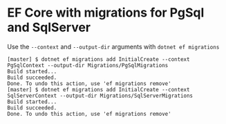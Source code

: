 # EF Core with migrations for PgSql and SqlServer

Use the `--context` and `--output-dir` arguments with `dotnet ef migrations`

```
[master] $ dotnet ef migrations add InitialCreate --context PgSqlContext --output-dir Migrations/PgSqlMigrations
Build started...
Build succeeded.
Done. To undo this action, use 'ef migrations remove'
[master] $ dotnet ef migrations add InitialCreate --context SqlServerContext --output-dir Migrations/SqlServerMigrations
Build started...
Build succeeded.
Done. To undo this action, use 'ef migrations remove'
```